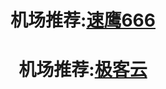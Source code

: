 
# <center> 机场推荐:[速鹰666](https://suying00.com/auth/register?code=dF7y) 
# <center> 机场推荐:[极客云](https://jike998.xyz/auth/register) 


<!-- ### <center> [奇の旅](https://www.q1travel.cloud/aff.php?aff=5290)
### <center> [1UPS.TOP](https://1ups.top/register?aff=156357)
### <center> [几鸡](https://103.186.187.63/waf/HDU12)
### <center> [FASTLINK](https://v01.fl-aff.com/auth/register?code=A1vi) 
### [https://mojie.cyou](https://mojie.cyou/#/register?code=bwiAOBZQ
### [https://www.paopao.dog](https://www.paopao.dog/#/register?code=0d4OB2HG
### [https://keko.club](https://keko.club/#/register?code=73xyhM2X
 -->
